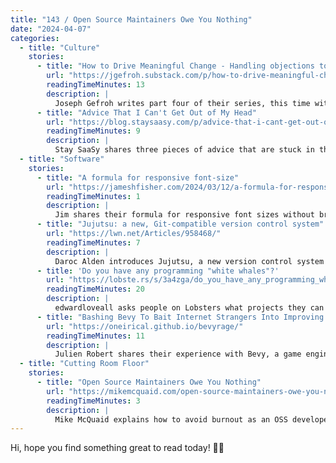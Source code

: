 ```yaml
---
title: "143 / Open Source Maintainers Owe You Nothing"
date: "2024-04-07"
categories:
  - title: "Culture"
    stories:
      - title: "How to Drive Meaningful Change - Handling objections to your proposal"
        url: "https://jgefroh.substack.com/p/how-to-drive-meaningful-change-handling"
        readingTimeMinutes: 13
        description: |
          Joseph Gefroh writes part four of their series, this time with a framework explaining how to handle objections.
      - title: "Advice That I Can't Get Out of My Head"
        url: "https://blog.staysaasy.com/p/advice-that-i-cant-get-out-of-my"
        readingTimeMinutes: 9
        description: |
          Stay SaaSy shares three pieces of advice that are stuck in their head and explain why.
  - title: "Software"
    stories:
      - title: "A formula for responsive font-size"
        url: "https://jameshfisher.com/2024/03/12/a-formula-for-responsive-font-size/"
        readingTimeMinutes: 1
        description: |
          Jim shares their formula for responsive font sizes without breakpoints.
      - title: "Jujutsu: a new, Git-compatible version control system"
        url: "https://lwn.net/Articles/958468/"
        readingTimeMinutes: 7
        description: |
          Daroc Alden introduces Jujutsu, a new version control system which aims to be simpler and easier to grok than Git.
      - title: 'Do you have any programming "white whales"?'
        url: "https://lobste.rs/s/3a4zga/do_you_have_any_programming_white_whales"
        readingTimeMinutes: 20
        description: |
          edwardloveall asks people on Lobsters what projects they can't seem to finish, but keep coming back to.
      - title: "Bashing Bevy To Bait Internet Strangers Into Improving My Code"
        url: "https://oneirical.github.io/bevyrage/"
        readingTimeMinutes: 11
        description: |
          Julien Robert shares their experience with Bevy, a game engine written in Rust.
  - title: "Cutting Room Floor"
    stories:
      - title: "Open Source Maintainers Owe You Nothing"
        url: "https://mikemcquaid.com/open-source-maintainers-owe-you-nothing/"
        readingTimeMinutes: 3
        description: |
          Mike McQuaid explains how to avoid burnout as an OSS developer.
---
```


Hi, hope you find something great to read today! ✌🏻
